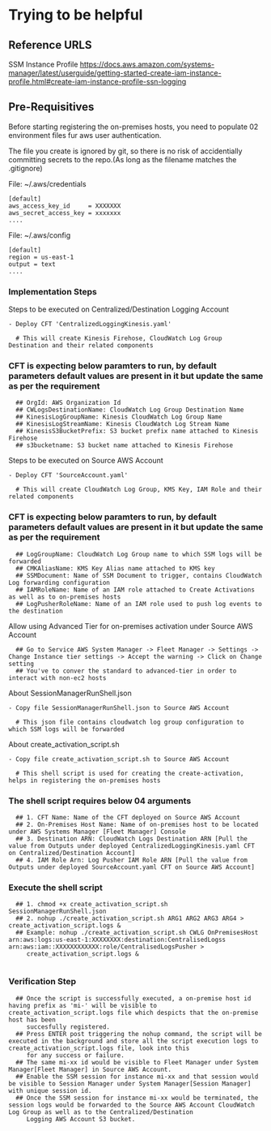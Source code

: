 # Trying to be helpful

## Reference URLS

SSM Instance Profile
https://docs.aws.amazon.com/systems-manager/latest/userguide/getting-started-create-iam-instance-profile.html#create-iam-instance-profile-ssn-logging

## Pre-Requisitives

Before starting registering the on-premises hosts, you need to populate 02 environment files fur aws user authentication. 

The file you create is ignored by git, so there is no risk of accidentially committing secrets to the repo.(As long as the filename matches the .gitignore)

File: ~/.aws/credentials
```
[default]
aws_access_key_id     = XXXXXXX
aws_secret_access_key = xxxxxxx
....
```

File: ~/.aws/config 
```
[default]
region = us-east-1
output = text
....
```

### Implementation Steps

Steps to be executed on Centralized/Destination Logging Account

```
- Deploy CFT 'CentralizedLoggingKinesis.yaml'

  # This will create Kinesis Firehose, CloudWatch Log Group Destination and their related components
```
  ### CFT is expecting below paramters to run, by default parameters default values are present in it but update the same as per the requirement
```
  ## OrgId: AWS Organization Id
  ## CWLogsDestinationName: CloudWatch Log Group Destination Name
  ## KinesisLogGroupName: Kinesis CloudWatch Log Group Name
  ## KinesisLogStreamName: Kinesis CloudWatch Log Stream Name
  ## KinesisS3BucketPrefix: S3 bucket prefix name attached to Kinesis Firehose
  ## s3bucketname: S3 bucket name attached to Kinesis Firehose
```
Steps to be executed on Source AWS Account

```
- Deploy CFT 'SourceAccount.yaml'

  # This will create CloudWatch Log Group, KMS Key, IAM Role and their related components
```

  ### CFT is expecting below paramters to run, by default parameters default values are present in it but update the same as per the requirement
```
  ## LogGroupName: CloudWatch Log Group name to which SSM logs will be forwarded
  ## CMKAliasName: KMS Key Alias name attached to KMS key
  ## SSMDocument: Name of SSM Document to trigger, contains CloudWatch Log forwarding configuration
  ## IAMRoleName: Name of an IAM role attached to Create Activations as well as to on-premises hosts
  ## LogPusherRoleName: Name of an IAM role used to push log events to the destination
```

Allow using Advanced Tier for on-premises activation under Source AWS Account

```
  ## Go to Service AWS System Manager -> Fleet Manager -> Settings -> Change Instance tier settings -> Accept the warning -> Click on Change setting
  ## You've to conver the standard to advanced-tier in order to interact with non-ec2 hosts

```

About SessionManagerRunShell.json

```
- Copy file SessionManagerRunShell.json to Source AWS Account

  # This json file contains cloudwatch log group configuration to which SSM logs will be forwarded
```

About create_activation_script.sh

```
- Copy file create_activation_script.sh to Source AWS Account

  # This shell script is used for creating the create-activation, helps in registering the on-premises hosts
```

  ### The shell script requires below 04 arguments 
```
  ## 1. CFT Name: Name of the CFT deployed on Source AWS Account
  ## 2. On-Premises Host Name: Name of on-premises host to be located under AWS Systems Manager [Fleet Manager] Console
  ## 3. Destination ARN: CloudWatch Logs Destination ARN [Pull the value from Outputs under deployed CentralizedLoggingKinesis.yaml CFT on Centralized/Destination Account]
  ## 4. IAM Role Arn: Log Pusher IAM Role ARN [Pull the value from Outputs under deployed SourceAccount.yaml CFT on Source AWS Account]

``` 
  ### Execute the shell script
```
  ## 1. chmod +x create_activation_script.sh SessionManagerRunShell.json
  ## 2. nohup ./create_activation_script.sh ARG1 ARG2 ARG3 ARG4 > create_activation_script.logs & 
  ## Example: nohup ./create_activation_script.sh CWLG OnPremisesHost arn:aws:logs:us-east-1:XXXXXXXX:destination:CentralisedLogss arn:aws:iam::XXXXXXXXXXXX:role/CentralisedLogsPusher > 
     create_activation_script.logs &
  
```
  ### Verification Step
```
  ## Once the script is successfully executed, a on-premise host id having prefix as 'mi-' will be visible to create_activation_script.logs file which despicts that the on-premise host has been 
     succesfully registered.
  ## Press ENTER post triggering the nohup command, the script will be executed in the background and store all the script execution logs to create_activation_script.logs file, look into this 
     for any success or failure.
  ## The same mi-xx id would be visible to Fleet Manager under System Manager[Fleet Manager] in Source AWS Account.
  ## Enable the SSM session for instance mi-xx and that session would be visible to Session Manager under System Manager[Session Manager] with unique session id.
  ## Once the SSM session for instance mi-xx would be terminated, the session logs would be forwarded to the Source AWS Account CloudWatch Log Group as well as to the Centralized/Destination   
     Logging AWS Account S3 bucket.

``` 
